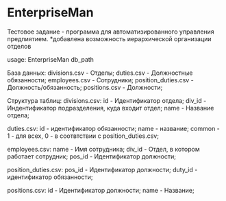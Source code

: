 # EnterpriseMan
Тестовое задание - программа для автоматизированного управления предпиятием.
*добавлена возможность иерархической организации отделов

usage: EnterpriseMan db_path

База данных:
divisions.csv - Отделы;
duties.csv - Должностные обязанности;
employees.csv - Сотрудники;
position_duties.csv - Должность/обязанность;
positions.csv - Должности;

Структура таблиц:
divisions.csv:
  id - Идентификатор отдела;
  div_id - Индентификатор подразделения, куда входит отдел;
  name - Название отдела;
  
duties.csv:
  id - идентификатор обязанности;
  name - название;
  common - 1 - для всех, 0 - в соотвтствии с position_duties.csv;
  
employees.csv:
  name - Имя сотрудника;
  div_id - Отдел, в котором работает сотрудник;
  pos_id - Идентификатор должности;
 
position_duties.csv:
  pos_id - Идентификатор должности;
  duty_id - идентификатор обязанности;
  
positions.csv:
  id - Идентификатор должности;
  name - Название;

